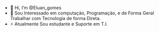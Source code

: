 - 👋 Hi, I’m @Eluan_gomes
- 👀 Sou Interessado em computação, Programação, e de Forma Geral Trabalhar com Tecnologia de forma Direta.
- ⚡ Atualmente Sou estudante e Suporte em T.I.

<!---

--->
